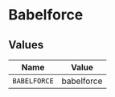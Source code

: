 # Babelforce


## Values

| Name         | Value        |
| ------------ | ------------ |
| `BABELFORCE` | babelforce   |